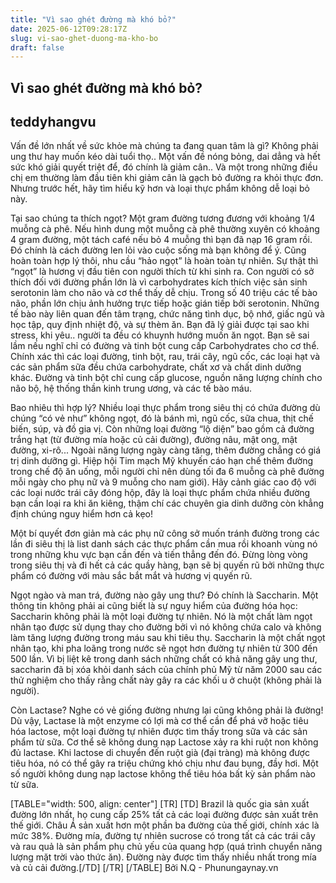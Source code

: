 ```yaml
---
title: "Vì sao ghét đường mà khó bỏ?"
date: 2025-06-12T09:28:17Z
slug: vi-sao-ghet-duong-ma-kho-bo
draft: false
---
```


## Vì sao ghét đường mà khó bỏ?

## teddyhangvu

Vấn đề lớn nhất về sức khỏe mà chúng ta đang quan tâm là gì? Không phải ung thư hay muốn kéo dài tuổi thọ.. Một vấn đề nóng bỏng, dai dẳng và hết sức khó giải quyết triệt để, đó chính là giảm cân.. Và một trong những điều chị em thường làm đầu tiên khi giảm cân là gạch bỏ đường ra khỏi thực đơn. Nhưng trước hết, hãy tìm hiểu kỹ hơn và loại thực phẩm không dễ loại bỏ này.

Tại sao chúng ta thích ngọt?
Một gram đường tương đương với khoảng 1/4 muỗng cà phê. Nếu hình dung một muỗng cà phê thường xuyên có khoảng 4 gram đường, một tách café nếu bỏ 4 muỗng thì bạn đã nạp 16 gram rồi. Đó chính là cách đường len lỏi vào cuộc sống mà bạn không để ý. 
Cũng hoàn toàn hợp lý thôi, nhu cầu “hảo ngọt” là hoàn toàn tự nhiên. Sự thật thì “ngọt” là hương vị đầu tiên con người thích từ khi sinh ra. Con người có sở thích đối với đường phần lớn là vì carbohydrates kích thích việc sản sinh serotonin làm cho não và cơ thể thấy dễ chịu. Trong số 40 triệu các tế bào não, phần lớn chịu ảnh hưởng trực tiếp hoặc gián tiếp bởi serotonin. Những tế bào này liên quan đến tâm trạng, chức năng tình dục, bộ nhớ, giấc ngủ và học tập, quy định nhiệt độ, và sự thèm ăn. Bạn đã lý giải được tại sao khi stress, khi yêu.. người ta đều có khuynh hướng muốn ăn ngọt.
Bạn sẽ sai lầm nếu nghĩ chỉ có đường và tinh bột cung cấp Carbohydrates cho cơ thể. Chính xác thì các loại đường, tinh bột, rau, trái cây, ngũ cốc, các loại hạt và các sản phẩm sữa đều chứa carbohydrate, chất xơ và chất dinh dưỡng khác. Đường và tinh bột chỉ cung cấp glucose, nguồn năng lượng chính cho não bộ, hệ thống thần kinh trung ương, và các tế bào máu.

Bao nhiêu thì hợp lý?
Nhiều loại thực phẩm trong siêu thị có chứa đường dù chúng “có vẻ như” không ngọt, đó là bánh mì, ngũ cốc, sữa chua, thịt chế biến, súp, và đồ gia vị. Còn những loại đường “lộ diện” bao gồm cả đường trắng hạt (từ đường mía hoặc củ cải đường), đường nâu, mật ong, mật đường, xi-rô... 
Ngoài năng lượng ngày càng tăng, thêm đường chẳng có giá trị dinh dưỡng gì. Hiệp hội Tim mạch Mỹ khuyến cáo hạn chế thêm đường trong chế độ ăn uống, mỗi người chỉ nên dùng tối đa 6 muỗng cà phê đường mỗi ngày cho phụ nữ và 9 muỗng cho nam giới).
Hãy cảnh giác cao độ với các loại nước trái cây đóng hộp, đây là loại thực phẩm chứa nhiều đường bạn cần loại ra khi ăn kiêng, thậm chí các chuyên gia dinh dưỡng còn khẳng định chúng nguy hiểm hơn cả kẹo!

Một bí quyết đơn giản mà các phụ nữ công sở muốn tránh đường trong các lần đi siêu thị là list danh sách các thực phẩm cần mua rồi khoanh vùng nó trong những khu vực bạn cần đến và tiến thẳng đến đó. Đừng lòng vòng trong siêu thị và đi hết cả các quầy hàng, bạn sẽ bị quyến rũ bởi những thực phẩm có đường với màu sắc bắt mắt và hương vị quyến rũ.

Ngọt ngào và man trá, đường nào gây ung thư?
Đó chính là Saccharin. Một thông tin không phải ai cũng biết là sự nguy hiểm của đường hóa học: Saccharin  không phải là một loại đường tự nhiên. Nó là một chất làm ngọt nhân tạo được sử dụng thay cho đường bởi vì nó không chứa calo và không làm tăng lượng đường trong máu sau khi tiêu thụ.
Saccharin là một chất ngọt nhân tạo, khi pha loãng trong nước sẽ ngọt hơn đường tự nhiên từ 300 đến 500 lần.  Vì bị liệt kê trong danh sách những chất có khả năng gây ung thư, saccharin đã bị xóa khỏi danh sách của chính phủ Mỹ từ năm 2000 sau các thử nghiệm cho thấy rằng chất này gây ra các khối u ở chuột (không phải là người).

Còn Lactase? Nghe có vẻ giống đường nhưng lại cũng không phải là đường! Dù vậy, Lactase là một enzyme có lợi mà cơ thể cần để phá vỡ hoặc tiêu hóa lactose, một loại đường tự nhiên được tìm thấy trong sữa và các sản phẩm từ sữa. Cơ thể sẽ không dung nạp Lactose xảy ra khi ruột non không đủ lactase. Khi lactose di chuyển đến ruột già (đại tràng) mà không được tiêu hóa, nó có thể gây ra triệu chứng khó chịu như đau bụng, đầy hơi. Một số người không dung nạp lactose không thể tiêu hóa bất kỳ sản phẩm nào từ sữa.
 

[TABLE="width: 500, align: center"]
[TR]
[TD]
Brazil là quốc gia sản xuất đường lớn nhất, họ cung cấp 25% tất cả các loại đường được sản xuất trên thế giới. Châu Á sản xuất hơn một phần ba đường của thế giới, chính xác là mức 38%.
Đường mía, đường tự nhiên sucrose có trong tất cả các trái cây và rau quả là sản phẩm phụ chủ yếu của quang hợp (quá trình chuyển năng lượng mặt trời vào thức ăn). Đường này được tìm thấy nhiều nhất trong mía và củ cải đường.[/TD]
[/TR]
[/TABLE]
Bởi N.Q - Phunungaynay.vn
